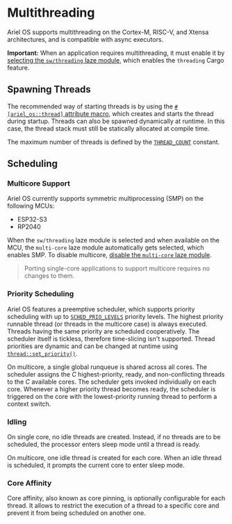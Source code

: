 # Multithreading

Ariel OS supports multithreading on the Cortex-M, RISC-V, and Xtensa architectures, and is compatible with async executors.

**Important:**
When an application requires multithreading, it must enable it by [selecting the `sw/threading` laze module][laze-modules-book], which enables the `threading` Cargo feature.

## Spawning Threads

The recommended way of starting threads is by using the [`#[ariel_os::thread]` attribute macro][thread-attr-macro-rustdoc], which creates and starts the thread during startup.
Threads can also be spawned dynamically at runtime. In this case, the thread stack must still be statically allocated at compile time.

The maximum number of threads is defined by the [`THREAD_COUNT`][max-thread-count-rustdoc] constant.

## Scheduling

### Multicore Support

Ariel OS currently supports symmetric multiprocessing (SMP) on the following MCUs:
  - ESP32-S3
  - RP2040

When the `sw/threading` laze module is selected and when available on the MCU, the `multi-core` laze module automatically gets selected, which enables SMP.
To disable multicore, [disable the `multi-core` laze module][laze-modules-book].

> Porting single-core applications to support multicore requires no changes to them.

### Priority Scheduling

Ariel OS features a preemptive scheduler, which supports priority scheduling with up to [`SCHED_PRIO_LEVELS`][sched-prio-levels-rustdoc] priority levels.
The highest priority runnable thread (or threads in the multicore case) is always executed.
Threads having the same priority are scheduled cooperatively.
The scheduler itself is tickless, therefore time-slicing isn't supported.
Thread priorities are dynamic and can be changed at runtime using [`thread::set_priority()`][set-priority-rustdoc].

On multicore, a single global runqueue is shared across all cores.
The scheduler assigns the _C_ highest-priority, ready, and non-conflicting threads to the _C_ available cores.
The scheduler gets invoked individually on each core.
Whenever a higher priority thread becomes ready, the scheduler is triggered on the core with the lowest-priority running thread to perform a context switch.

### Idling

On single core, no idle threads are created.
Instead, if no threads are to be scheduled, the processor enters sleep mode until a thread is ready.

On multicore, one idle thread is created for each core.
When an idle thread is scheduled, it prompts the current core to enter sleep mode.

### Core Affinity

Core affinity, also known as core pinning, is optionally configurable for each thread.
It allows to restrict the execution of a thread to a specific core and prevent it from being scheduled on another one.

[Embassy]: https://embassy.dev/
[thread-attr-macro-rustdoc]: https://ariel-os.github.io/ariel-os/dev/docs/api/ariel_os/attr.thread.html
[max-thread-count-rustdoc]: https://ariel-os.github.io/ariel-os/dev/docs/api/ariel_os/thread/constant.THREAD_COUNT.html
[set-priority-rustdoc]: https://ariel-os.github.io/ariel-os/dev/docs/api/ariel_os/thread/fn.set_priority.html
[sched-prio-levels-rustdoc]: https://ariel-os.github.io/ariel-os/dev/docs/api/ariel_os/thread/constant.SCHED_PRIO_LEVELS.html
[laze-modules-book]: ./build_system.md#laze-modules
